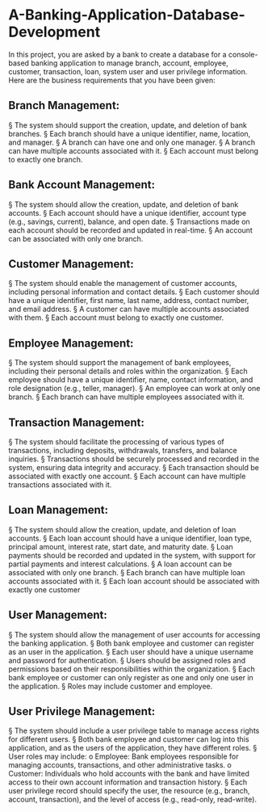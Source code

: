 # A-Banking-Application-Database-Development
In this project, you are asked by a bank to create a database for a console-based banking application to manage branch, account, employee, customer, transaction, loan, system user and user privilege information. Here are the business requirements that you have been given:

## Branch Management:
§ The system should support the creation, update, and deletion of bank branches.
§ Each branch should have a unique identifier, name, location, and manager.
§ A branch can have one and only one manager.
§ A branch can have multiple accounts associated with it.
§ Each account must belong to exactly one branch.
## Bank Account Management:
§ The system should allow the creation, update, and deletion of bank accounts.
§ Each account should have a unique identifier, account type (e.g., savings, current),
balance, and open date.
§ Transactions made on each account should be recorded and updated in real-time.
§ An account can be associated with only one branch.
## Customer Management:
§ The system should enable the management of customer accounts, including personal
information and contact details.
§ Each customer should have a unique identifier, first name, last name, address, contact
number, and email address.
§ A customer can have multiple accounts associated with them.
§ Each account must belong to exactly one customer.
## Employee Management:
§ The system should support the management of bank employees, including their
personal details and roles within the organization.
§ Each employee should have a unique identifier, name, contact information, and role
designation (e.g., teller, manager).
§ An employee can work at only one branch.
§ Each branch can have multiple employees associated with it.
## Transaction Management:
§ The system should facilitate the processing of various types of transactions, including
deposits, withdrawals, transfers, and balance inquiries.
§ Transactions should be securely processed and recorded in the system, ensuring data
integrity and accuracy.
§ Each transaction should be associated with exactly one account.
§ Each account can have multiple transactions associated with it.
## Loan Management:
§ The system should allow the creation, update, and deletion of loan accounts.
§ Each loan account should have a unique identifier, loan type, principal amount,
interest rate, start date, and maturity date.
§ Loan payments should be recorded and updated in the system, with support for partial
payments and interest calculations.
§ A loan account can be associated with only one branch.
§ Each branch can have multiple loan accounts associated with it.
§ Each loan account should be associated with exactly one customer
## User Management:
§ The system should allow the management of user accounts for accessing the banking
application.
§ Both bank employee and customer can register as an user in the application.
§ Each user should have a unique username and password for authentication.
§ Users should be assigned roles and permissions based on their responsibilities within
the organization.
§ Each bank employee or customer can only register as one and only one user in the
application.
§ Roles may include customer and employee.
## User Privilege Management:
§ The system should include a user privilege table to manage access rights for different
users.
§ Both bank employee and customer can log into this application, and as the users of
the application, they have different roles.
§ User roles may include:
o Employee: Bank employees responsible for managing accounts, transactions,
and other administrative tasks.
o Customer: Individuals who hold accounts with the bank and have limited
access to their own account information and transaction history.
§ Each user privilege record should specify the user, the resource (e.g., branch, account,
transaction), and the level of access (e.g., read-only, read-write).
